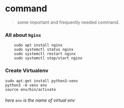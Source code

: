 # command
> some important and frequently needed command.

### All about `Nginx`
```
    sudo apt install nginx
    sudo systemctl status nginx
    sudo systemctl restart nginx
    sudo systemctl stop/start nginx
```
### Create Virtualenv

```
sudo apt-get install python3-venv
python3 -m venv env
source env/bin/activate 
```
###### here `env` is the name of virtual env